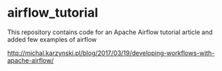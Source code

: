 airflow_tutorial
================

This repository contains code for an Apache Airflow tutorial article and added few examples of airflow 

http://michal.karzynski.pl/blog/2017/03/19/developing-workflows-with-apache-airflow/
